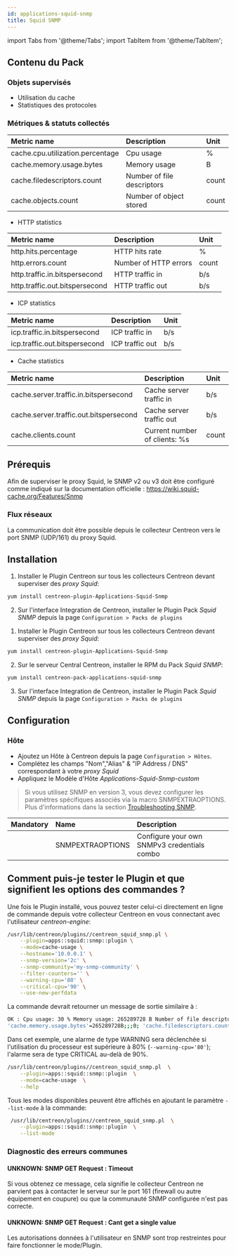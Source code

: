 ```yaml
---
id: applications-squid-snmp
title: Squid SNMP
---
```

import Tabs from '@theme/Tabs';
import TabItem from '@theme/TabItem';


## Contenu du Pack

### Objets supervisés

* Utilisation du cache
* Statistiques des protocoles

### Métriques & statuts collectés

<Tabs groupId="sync">
<TabItem value="Caches-Usage" label="Caches-Usage">

| Metric name                      | Description                | Unit  |
|:---------------------------------|:---------------------------|:------|
| cache.cpu.utilization.percentage | Cpu usage                  | %     |
| cache.memory.usage.bytes         | Memory usage               | B     |
| cache.filedescriptors.count      | Number of file descriptors | count |
| cache.objects.count              | Number of object stored    | count |

</TabItem>
<TabItem value="Protocol-Stats" label="Protocol-Stats">

* HTTP statistics

| Metric name                    | Description           | Unit  |
|:-------------------------------|:----------------------|:------|
| http.hits.percentage           | HTTP hits rate        | %     |
| http.errors.count              | Number of HTTP errors | count |
| http.traffic.in.bitspersecond  | HTTP traffic in       | b/s   |
| http.traffic.out.bitspersecond | HTTP traffic out      | b/s   |

* ICP statistics

| Metric name                   | Description     | Unit |
|:------------------------------|:----------------|:-----|
| icp.traffic.in.bitspersecond  | ICP traffic in  | b/s  |
| icp.traffic.out.bitspersecond | ICP traffic out | b/s  |

* Cache statistics

| Metric name                            | Description                   | Unit  |
|:---------------------------------------|:------------------------------|:------|
| cache.server.traffic.in.bitspersecond  | Cache server traffic in       | b/s   |
| cache.server.traffic.out.bitspersecond | Cache server traffic out      | b/s   |
| cache.clients.count                    | Current number of clients: %s | count |

</TabItem>
</Tabs>

## Prérequis

Afin de superviser le proxy Squid, le SNMP v2 ou v3 doit être configuré comme 
indiqué sur la documentation officielle :
https://wiki.squid-cache.org/Features/Snmp

### Flux réseaux

La communication doit être possible depuis le collecteur Centreon vers le port
SNMP (UDP/161) du proxy Squid.

## Installation

<Tabs groupId="sync">
<TabItem value="Online License" label="Online License">

1. Installer le Plugin Centreon sur tous les collecteurs Centreon devant superviser des *proxy Squid*:

```bash
yum install centreon-plugin-Applications-Squid-Snmp
```

2. Sur l'interface Integration de Centreon, installer le Plugin Pack *Squid SNMP* depuis la page `Configuration > Packs de plugins`

</TabItem>
<TabItem value="Offline License" label="Offline License">

1. Installer le Plugin Centreon sur tous les collecteurs Centreon devant superviser des *proxy Squid*:

```bash
yum install centreon-plugin-Applications-Squid-Snmp
```

2. Sur le serveur Central Centreon, installer le RPM du Pack *Squid SNMP*:

```bash
yum install centreon-pack-applications-squid-snmp
```

3. Sur l'interface Integration de Centreon, installer le Plugin Pack *Squid SNMP* depuis la page `Configuration > Packs de plugins`

</TabItem>
</Tabs>

## Configuration

### Hôte

* Ajoutez un Hôte à Centreon depuis la page `Configuration > Hôtes`.
* Complétez les champs "Nom","Alias" & "IP Address / DNS" correspondant à votre *proxy Squid*
* Appliquez le Modèle d'Hôte *Applications-Squid-Snmp-custom*

> Si vous utilisez SNMP en version 3, vous devez configurer les paramètres spécifiques associés via la macro SNMPEXTRAOPTIONS.
> Plus d'informations dans la section [Troubleshooting SNMP](../getting-started/how-to-guides/troubleshooting-plugins.md#snmpv3-options-mapping).

| Mandatory | Name             | Description                                 |
|:----------|:-----------------|:--------------------------------------------|
|           | SNMPEXTRAOPTIONS | Configure your own SNMPv3 credentials combo |

## Comment puis-je tester le Plugin et que signifient les options des commandes ? 

Une fois le Plugin installé, vous pouvez tester celui-ci directement en ligne 
de commande depuis votre collecteur Centreon en vous connectant avec 
l'utilisateur *centreon-engine*:

```bash
/usr/lib/centreon/plugins//centreon_squid_snmp.pl \
    --plugin=apps::squid::snmp::plugin \
    --mode=cache-usage \
    --hostname='10.0.0.1' \
    --snmp-version='2c' \
    --snmp-community='my-snmp-community' \
    --filter-counters='' \
    --warning-cpu='80' \
    --critical-cpu='90' \
    --use-new-perfdata
```

 La commande devrait retourner un message de sortie similaire à :

```bash
OK : Cpu usage: 30 % Memory usage: 265289728 B Number of file descriptors: 45 Number of object stored: 23 | 'cache.cpu.utilization.percentage'=30%;;;0;100 
'cache.memory.usage.bytes'=265289728B;;;0; 'cache.filedescriptors.count'=45;;;0; 'cache.objects.count'=23;;;0; 
```

Dans cet exemple, une alarme de type WARNING sera déclenchée si l'utilisation du
processeur est supérieure à 80% (`--warning-cpu='80'`); l'alarme sera de type 
CRITICAL au-delà de 90%.

```bash
/usr/lib/centreon/plugins//centreon_squid_snmp.pl  \
    --plugin=apps::squid::snmp::plugin  \
    --mode=cache-usage  \
    --help
```

Tous les modes disponibles peuvent être affichés en ajoutant le paramètre 
`--list-mode` à la commande:

```bash
 /usr/lib/centreon/plugins//centreon_squid_snmp.pl  \
    --plugin=apps::squid::snmp::plugin  \
    --list-mode
```

### Diagnostic des erreurs communes

#### UNKNOWN: SNMP GET Request : Timeout

Si vous obtenez ce message, cela signifie le collecteur Centreon ne parvient pas
à contacter le serveur sur le port 161 (firewall ou autre équipement en coupure)
ou que la communauté SNMP configurée n'est pas correcte.

#### UNKNOWN: SNMP GET Request : Cant get a single value

Les autorisations données à l'utilisateur en SNMP sont trop restreintes pour
faire fonctionner le mode/Plugin.
